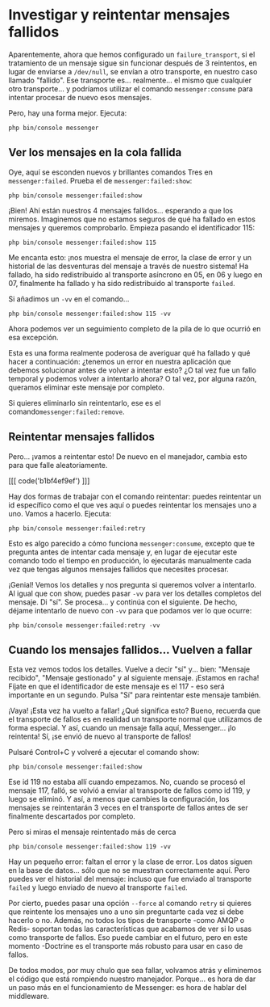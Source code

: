 # Investigar y reintentar mensajes fallidos

Aparentemente, ahora que hemos configurado un `failure_transport`, si el tratamiento de un mensaje sigue sin funcionar después de 3 reintentos, en lugar de enviarse a `/dev/null`, se envían a otro transporte, en nuestro caso llamado "fallido". Ese transporte es... realmente... el mismo que cualquier otro transporte... y podríamos utilizar el comando `messenger:consume` para intentar procesar de nuevo esos mensajes.

Pero, hay una forma mejor. Ejecuta:

```terminal
php bin/console messenger
```

## Ver los mensajes en la cola fallida

Oye, aquí se esconden nuevos y brillantes comandos Tres en `messenger:failed`. Prueba el de `messenger:failed:show`:

```terminal-silent
php bin/console messenger:failed:show
```

¡Bien! Ahí están nuestros 4 mensajes fallidos... esperando a que los miremos. Imaginemos que no estamos seguros de qué ha fallado en estos mensajes y queremos comprobarlo. Empieza pasando el identificador 115:

```terminal-silent
php bin/console messenger:failed:show 115
```

Me encanta esto: ¡nos muestra el mensaje de error, la clase de error y un historial de las desventuras del mensaje a través de nuestro sistema! Ha fallado, ha sido redistribuido al transporte asíncrono en 05, en 06 y luego en 07, finalmente ha fallado y ha sido redistribuido al transporte `failed`.

Si añadimos un `-vv` en el comando...

```terminal-silent
php bin/console messenger:failed:show 115 -vv
```

Ahora podemos ver un seguimiento completo de la pila de lo que ocurrió en esa excepción.

Esta es una forma realmente poderosa de averiguar qué ha fallado y qué hacer a continuación: ¿tenemos un error en nuestra aplicación que debemos solucionar antes de volver a intentar esto? ¿O tal vez fue un fallo temporal y podemos volver a intentarlo ahora? O tal vez, por alguna razón, queramos eliminar este mensaje por completo.

Si quieres eliminarlo sin reintentarlo, ese es el comando`messenger:failed:remove`.

## Reintentar mensajes fallidos

Pero... ¡vamos a reintentar esto! De nuevo en el manejador, cambia esto para que falle aleatoriamente.

[[[ code('b1bf4ef9ef') ]]]

Hay dos formas de trabajar con el comando reintentar: puedes reintentar un id específico como el que ves aquí o puedes reintentar los mensajes uno a uno. Vamos a hacerlo. Ejecuta:

```terminal
php bin/console messenger:failed:retry
```

Esto es algo parecido a cómo funciona `messenger:consume`, excepto que te pregunta antes de intentar cada mensaje y, en lugar de ejecutar este comando todo el tiempo en producción, lo ejecutarás manualmente cada vez que tengas algunos mensajes fallidos que necesites procesar.

¡Genial! Vemos los detalles y nos pregunta si queremos volver a intentarlo. Al igual que con show, puedes pasar `-vv` para ver los detalles completos del mensaje. Di "sí". Se procesa... y continúa con el siguiente. De hecho, déjame intentarlo de nuevo con `-vv` para que podamos ver lo que ocurre:

```terminal-silent
php bin/console messenger:failed:retry -vv
```

## Cuando los mensajes fallidos... Vuelven a fallar

Esta vez vemos todos los detalles. Vuelve a decir "sí" y... bien: "Mensaje recibido", "Mensaje gestionado" y al siguiente mensaje. ¡Estamos en racha! Fíjate en que el identificador de este mensaje es el 117 - eso será importante en un segundo. Pulsa "Sí" para reintentar este mensaje también.

¡Vaya! ¡Esta vez ha vuelto a fallar! ¿Qué significa esto? Bueno, recuerda que el transporte de fallos es en realidad un transporte normal que utilizamos de forma especial. Y así, cuando un mensaje falla aquí, Messenger... ¡lo reintenta! Sí, ¡se envió de nuevo al transporte de fallos!

Pulsaré Control+C y volveré a ejecutar el comando show:

```terminal-silent
php bin/console messenger:failed:show
```

Ese id 119 no estaba allí cuando empezamos. No, cuando se procesó el mensaje 117, falló, se volvió a enviar al transporte de fallos como id 119, y luego se eliminó. Y así, a menos que cambies la configuración, los mensajes se reintentarán 3 veces en el transporte de fallos antes de ser finalmente descartados por completo.

Pero si miras el mensaje reintentado más de cerca

```terminal-silent
php bin/console messenger:failed:show 119 -vv
```

Hay un pequeño error: faltan el error y la clase de error. Los datos siguen en la base de datos... sólo que no se muestran correctamente aquí. Pero puedes ver el historial del mensaje: incluso que fue enviado al transporte `failed` y luego enviado de nuevo al transporte `failed`.

Por cierto, puedes pasar una opción `--force` al comando `retry` si quieres que reintente los mensajes uno a uno sin preguntarte cada vez si debe hacerlo o no. Además, no todos los tipos de transporte -como AMQP o Redis- soportan todas las características que acabamos de ver si lo usas como transporte de fallos. Eso puede cambiar en el futuro, pero en este momento -Doctrine es el transporte más robusto para usar en caso de fallos.

De todos modos, por muy chulo que sea fallar, volvamos atrás y eliminemos el código que está rompiendo nuestro manejador. Porque... es hora de dar un paso más en el funcionamiento de Messenger: es hora de hablar del middleware.
